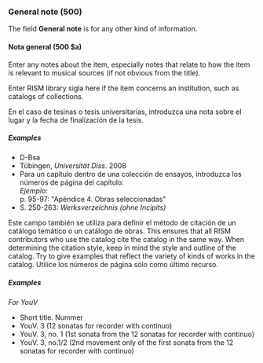 ### General note (500)

The field **General note** is for any other kind of information.

#### Nota general (500 $a)

Enter any notes about the item, especially notes that relate to how the item is relevant to musical sources (if not obvious from the title).

Enter RISM library sigla here if the item concerns an institution, such as catalogs of collections.

En el caso de tesinas o tesis universitarias, introduzca una nota sobre el lugar y la fecha de finalización de la tesis.

##### Examples

- D-Bsa
- Tübingen, _Universität Diss_. 2008
- Para un capítulo dentro de una colección de ensayos, introduzca los números de página del capítulo:  
  _Ejemplo:_  
  p. 95-97: "Apéndice 4. Obras seleccionadas"
- S. 250-263: _Werksverzeichnis (ohne Incipits)_

Este campo también se utiliza para definir el método de citación de un catálogo temático o un catálogo de obras. This ensures that all RISM contributors who use the catalog cite the catalog in the same way. When determining the citation style, keep in mind the style and outline of the catalog. Try to give examples that reflect the variety of kinds of works in the catalog. Utilice los números de página sólo como último recurso.

##### Examples
_For YouV_
- Short title. Nummer
- YouV. 3 (12 sonatas for recorder with continuo)
- YouV. 3, no. 1 (1st sonata from the 12 sonatas for recorder with continuo)
- YouV. 3, no.1/2 (2nd movement only of the first sonata from the 12 sonatas for recorder with continuo)
